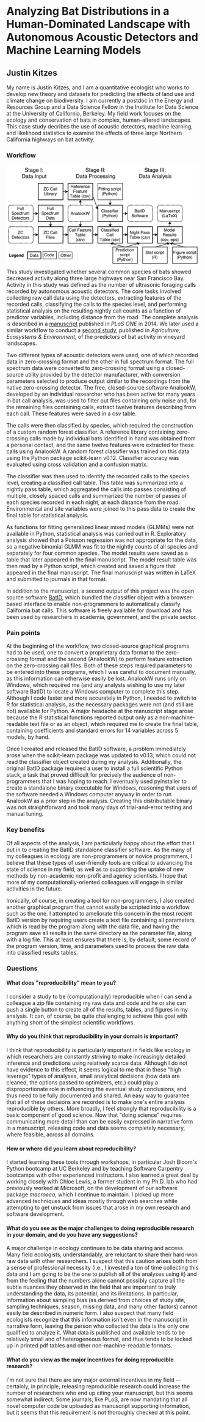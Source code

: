 Analyzing Bat Distributions in a Human-Dominated Landscape with Autonomous Acoustic Detectors and Machine Learning Models
=========================================================================================================================

Justin Kitzes
-------------

My name is Justin Kitzes, and I am a quantitative ecologist who works to develop new theory and datasets for predicting the effects of land use and climate change on biodiversity. I am currently a postdoc in the Energy and Resources Group and a Data Science Fellow in the Institute for Data Science at the University of California, Berkeley. My field work focuses on the ecology and conservation of bats in complex, human-altered landscapes. This case study decribes the use of acoustic detectors, machine learning, and likelihood statistics to examine the effects of three large Northern California highways on bat activity.

### Workflow

![Diagram](jkitzes.png) This study investigated whether several common species of bats showed decreased activity along three large highways near San Francisco Bay. Activity in this study was defined as the number of ultrasonic foraging calls recorded by autonomous acoustic detectors. The core tasks involved collecting raw call data using the detectors, extracting features of the recorded calls, classifying the calls to the species level, and performing statistical analysis on the resulting nightly call counts as a function of predictor variables, including distance from the road. The complete analysis is described in a [manuscript](http://dx.doi.org/10.1371/journal.pone.0096341) published in *PLoS ONE* in 2014. We later used a similar workflow to conduct a [second study](http://dx.doi.org/10.1016/j.agee.2016.03.010), published in *Agriculture, Ecosystems & Environment*, of the predictors of bat activity in vineyard landscapes.

Two different types of acoustic detectors were used, one of which recorded data in zero-crossing format and the other in full spectrum format. The full spectrum data were converted to zero-crossing format using a closed-source utility provided by the detector manufacturer, with conversion parameters selected to produce output similar to the recordings from the native zero-crossing detector. The free, closed-source software AnalookW, developed by an individual researcher who has been active for many years in bat call analysis, was used to filter out files containing only noise and, for the remaining files containing calls, extract twelve features describing from each call. These features were saved in a csv table.

The calls were then classified by species, which required the construction of a custom random forest classifier. A reference library containing zero-crossing calls made by individual bats identified in hand was obtained from a personal contact, and the same twelve features were extracted for these calls using AnalookW. A random forest classifier was trained on this data using the Python package scikit-learn v0.12. Classifier accuracy was evaluated using cross validation and a confusion matrix.

The classifier was then used to identify the recorded calls to the species level, creating a classified call table. This table was summarized into a nightly pass table, which aggregated the calls into passes consisting of multiple, closely spaced calls and summarized the number of passes of each species recorded in each night, at each distance from the road. Environmental and site variables were joined to this pass data to create the final table for statistical analysis.

As functions for fitting generalized linear mixed models (GLMMs) were not available in Python, statistical analysis was carried out in R. Exploratory analysis showed that a Poisson regression was not appropriate for the data, so a negative binomial GLMM was fit to the nightly counts of all species and separately for four common species. The model results were saved as a table that later appeared in the final manuscript. The model result table was then read by a Python script, which created and saved a figure that appeared in the final manuscript. The final manuscript was written in LaTeX and submitted to journals in that format.

In addition to the manuscript, a second output of this project was the open source software [BatID](https://github.com/jkitzes/batid), which bundled the classifier object with a browser-based interface to enable non-programmers to automatically classify California bat calls. This software is freely available for download and has been used by researchers in academia, government, and the private sector.

### Pain points

At the beginning of the workflow, two closed-source graphical programs had to be used, one to convert a proprietary data format to the zero-crossing format and the second (AnalookW) to perform feature extraction on the zero-crossing call files. Both of these steps required parameters to be entered into these programs, which I was careful to document manually, as this information can otherwise easily be lost. AnalookW runs only on Windows, which required me (and any analysts wishing to use my later software BatID) to locate a Windows computer to complete this step. Although I code faster and more accurately in Python, I needed to switch to R for statistical analysis, as the necessary packages were not (and still are not) available for Python. A major headache at the manuscript stage arose because the R statistical functions reported output only as a non-machine-readable text file or as an object, which required me to create the final table, containing coefficients and standard errors for 14 variables across 5 models, by hand.

Once I created and released the BatID software, a problem immediately arose when the scikit-learn package was updated to v0.13, which could not read the classifier object created during my analysis. Additionally, the original BatID package required a user to install a full scientific Python stack, a task that proved difficult for precisely the audience of non-programmers that I was hoping to reach. I eventually used pyinstaller to create a standalone binary executable for Windows, reasoning that users of the software needed a Windows computer anyway in order to run AnalookW as a prior step in the analysis. Creating this distributable binary was not straightforward and took many days of trial-and-error testing and manual tuning.

### Key benefits

Of all aspects of the analysis, I am particularly happy about the effort that I put in to creating the BatID standalone classifier software. As the many of my colleagues in ecology are non-programmers or novice programmers, I believe that these types of user-friendly tools are critical to advancing the state of science in my field, as well as to supporting the uptake of new methods by non-academic non-profit and agency scientists. I hope that more of my computationally-oriented colleagues will engage in similar activities in the future.

Ironically, of course, in creating a tool for non-programmers, I also created another graphical program that cannot easily be scripted into a workflow such as the one. I attempted to ameliorate this concern in the most recent BatID version by requiring users create a text file containing all parameters, which is read by the program along with the data file, and having the program save all results in the same directory as the parameter file, along with a log file. This at least ensures that there is, by default, some record of the program version, time, and parameters used to process the raw data into classified results tables.

### Questions

#### What does "reproducibility" mean to you?

I consider a study to be (computationally) reproducible when I can send a colleague a zip file containing my raw data and code and he or she can push a single button to create all of the results, tables, and figures in my analysis. It can, of course, be quite challenging to achieve this goal with anything short of the simplest scientific workflows.

#### Why do you think that reproducibility in your domain is important?

I think that reproducibility is particularly important in fields like ecology in which researchers are constantly striving to make increasingly detailed inference and predictions using relatively scarce data. Although I do not have evidence to this effect, it seems logical to me that in these "high leverage" types of analyses, small analytical decisions (how data are cleaned, the options passed to optimizers, etc.) could play a disproportionate role in influencing the eventual study conclusions, and thus need to be fully documented and shared. An easy way to guarantee that all of these decisions are recorded is to make one's entire analysis reproducible by others. More broadly, I feel strongly that reproducibility is a basic component of good science. Now that "doing science" requires communicating more detail than can be easily expressed in narrative form in a manuscript, releasing code and data seems completely necessary, where feasible, across all domains.

#### How or where did you learn about reproducibility?

I started learning these tools through workshops, in particular Josh Bloom's Python bootcamp at UC Berkeley and by teaching Software Carpentry bootcamps with other experienced instructors. I also learned a great deal by working closely with Chloe Lewis, a former student in my Ph.D. lab who had previously worked at Microsoft, on the development of our software package *macroeco*, which I continue to maintain. I picked up more advanced techniques and ideas mostly through web searches while attempting to get unstuck from issues that arose in my own research and software development.

#### What do you see as the major challenges to doing reproducible research in your domain, and do you have any suggestions?

A major challenge in ecology continues to be data sharing and access. Many field ecologists, understandably, are reluctant to share their hard-won raw data with other researchers. I suspect that this caution arises both from a sense of professional necessity (i.e., I invested a ton of time collecting this data and I am going to be the one to publish all of the analyses using it) and from the feeling that the numbers alone cannot possibly capture all the subtle nuances they observed in the field that are important to truly understanding the data, its potential, and its limitations. In particular, information about sampling bias (as derived from choices of study site, sampling techniques, season, missing data, and many other factors) cannot easily be described in numeric form. I also suspect that many field ecologists recognize that this information isn't even in the manuscript in narrative form, leaving the person who collected the data is the only one qualified to analyze it. What data is published and available tends to be relatively small and of heterogeneous format, and thus tends to be locked up in printed pdf tables and other non-machine-readable formats.

#### What do you view as the major incentives for doing reproducible research?

I'm not sure that there are any major external incentives in my field -- certainly, in principle, releasing reproducible research could increase the number of researchers who end up citing your manuscript, but this seems somewhat indirect. Some journals, like PLoS, are now mandating that all novel computer code be uploaded as manuscript supporting information, but it seems that this requirement is not thoroughly checked at this point.
